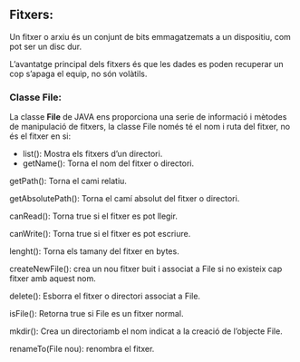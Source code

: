 ## Fitxers:

Un fitxer o arxiu és un conjunt de bits emmagatzemats a un dispositiu, com pot ser un disc dur.

L’avantatge principal dels fitxers és que les dades es poden recuperar un cop s’apaga el equip, no són volàtils.

### Classe File:

La classe **File** de JAVA ens proporciona una serie de informació i mètodes de manipulació de fitxers, la classe File només té el nom i ruta del fitxer, no és el fitxer en si:

- list(): Mostra els fitxers d’un directori.
- getName(): Torna el nom del fitxer o directori.

getPath(): Torna el cami relatiu.

getAbsolutePath(): Torna el camí absolut del fitxer o directori.

canRead(): Torna true si el fitxer es pot llegir.

canWrite(): Torna true si el fitxer es pot escriure.

lenght(): Torna els tamany del fitxer en bytes.

createNewFile(): crea un nou fitxer buit i associat a File si no existeix cap fitxer amb aquest nom.

delete(): Esborra el fitxer o directori associat a File.

isFile(): Retorna true si File es un fitxer normal.

mkdir(): Crea un directoriamb el nom indicat a la creació de l’objecte File.

renameTo(File nou): renombra el fitxer.
